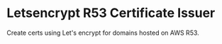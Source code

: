 # Letsencrypt R53 Certificate Issuer

Create certs using Let's encrypt for domains hosted on AWS R53.
